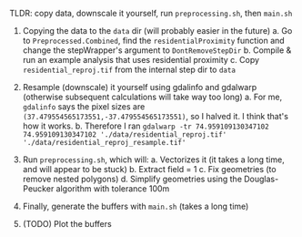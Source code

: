 TLDR: copy data, downscale it yourself, run `preprocessing.sh`, then `main.sh`

1. Copying the data to the `data` dir (will probably easier in the future)
    a. Go to `Preprocessed.Combined`, find the `residentialProximity` function and change the stepWrapper's argument to `DontRemoveStepDir`
    b. Compile & run an example analysis that uses residential proximity
    c. Copy `residential_reproj.tif` from the internal step dir to `data`

2. Resample (downscale) it yourself using gdalinfo and gdalwarp (otherwise subsequent calculations will take way too long)
    a. For me, `gdalinfo` says the pixel sizes are `(37.479554565173551,-37.479554565173551)`, so I halved it. I think that's how it works.
    b. Therefore I ran `gdalwarp -tr 74.959109130347102 74.959109130347102 './data/residential_reproj.tif' './data/residential_reproj_resample.tif'`

3. Run `preprocessing.sh`, which will:
    a. Vectorizes it (it takes a long time, and will appear to be stuck)
    b. Extract field = 1
    c. Fix geometries (to remove nested polygons)
    d. Simplify geometries using the Douglas-Peucker algorithm with tolerance 100m

4. Finally, generate the buffers with `main.sh` (takes a long time)

5. (TODO) Plot the buffers
